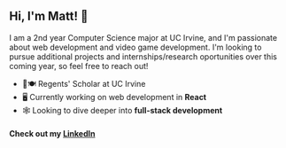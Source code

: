 ## Hi, I'm Matt! 👋

I am a 2nd year Computer Science major at UC Irvine, and I'm passionate about web development and video game development. I'm looking to pursue additional projects and internships/research oportunities over this coming year, so feel free to reach out!

- 🐜🍽 Regents' Scholar at UC Irvine
- 🖥️ Currently working on web development in **React**
- 🕸 Looking to dive deeper into **full-stack development**

#### Check out my [LinkedIn](https://www.linkedin.com/in/mattfranklin225/)
